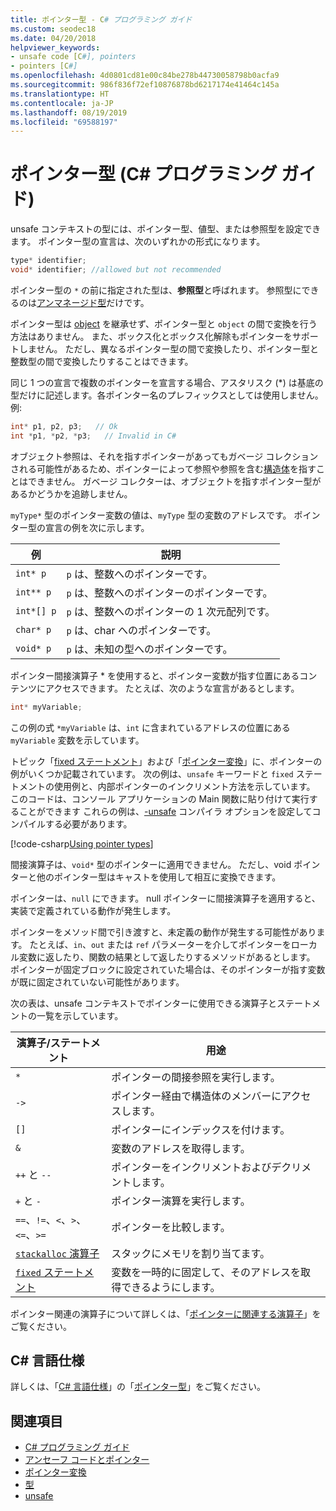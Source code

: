 ```yaml
---
title: ポインター型 - C# プログラミング ガイド
ms.custom: seodec18
ms.date: 04/20/2018
helpviewer_keywords:
- unsafe code [C#], pointers
- pointers [C#]
ms.openlocfilehash: 4d0801cd81e00c84be278b44730058798b0acfa9
ms.sourcegitcommit: 986f836f72ef10876878bd6217174e41464c145a
ms.translationtype: HT
ms.contentlocale: ja-JP
ms.lasthandoff: 08/19/2019
ms.locfileid: "69588197"
---
```

# <a name="pointer-types-c-programming-guide"></a>ポインター型 (C# プログラミング ガイド)

unsafe コンテキストの型には、ポインター型、値型、または参照型を設定できます。 ポインター型の宣言は、次のいずれかの形式になります。

``` csharp
type* identifier;
void* identifier; //allowed but not recommended
```

ポインター型の `*` の前に指定された型は、**参照型**と呼ばれます。 参照型にできるのは[アンマネージド型](../../language-reference/builtin-types/unmanaged-types.md)だけです。

ポインター型は [object](../../language-reference/keywords/object.md) を継承せず、ポインター型と `object` の間で変換を行う方法はありません。 また、ボックス化とボックス化解除もポインターをサポートしません。 ただし、異なるポインター型の間で変換したり、ポインター型と整数型の間で変換したりすることはできます。

同じ 1 つの宣言で複数のポインターを宣言する場合、アスタリスク (*) は基底の型だけに記述します。各ポインター名のプレフィックスとしては使用しません。 例:

```csharp
int* p1, p2, p3;   // Ok
int *p1, *p2, *p3;   // Invalid in C#
```

オブジェクト参照は、それを指すポインターがあってもガベージ コレクションされる可能性があるため、ポインターによって参照や参照を含む[構造体](../../language-reference/keywords/struct.md)を指すことはできません。 ガベージ コレクターは、オブジェクトを指すポインター型があるかどうかを追跡しません。

`myType*` 型のポインター変数の値は、`myType` 型の変数のアドレスです。 ポインター型の宣言の例を次に示します。

|例|説明|
|-------------|-----------------|
|`int* p`|`p` は、整数へのポインターです。|
|`int** p`|`p` は、整数へのポインターのポインターです。|
|`int*[] p`|`p` は、整数へのポインターの 1 次元配列です。|
|`char* p`|`p` は、char へのポインターです。|
|`void* p`|`p` は、未知の型へのポインターです。|

ポインター間接演算子 * を使用すると、ポインター変数が指す位置にあるコンテンツにアクセスできます。 たとえば、次のような宣言があるとします。

```csharp
int* myVariable;
```

この例の式 `*myVariable` は、`int` に含まれているアドレスの位置にある `myVariable` 変数を示しています。

トピック「[fixed ステートメント](../../language-reference/keywords/fixed-statement.md)」および「[ポインター変換](./pointer-conversions.md)」に、ポインターの例がいくつか記載されています。 次の例は、`unsafe` キーワードと `fixed` ステートメントの使用例と、内部ポインターのインクリメント方法を示しています。  このコードは、コンソール アプリケーションの Main 関数に貼り付けて実行することができます これらの例は、[-unsafe](../../language-reference/compiler-options/unsafe-compiler-option.md) コンパイラ オプションを設定してコンパイルする必要があります。

[!code-csharp[Using pointer types](../../../../samples/snippets/csharp/keywords/FixedKeywordExamples.cs#5)]

間接演算子は、`void*` 型のポインターに適用できません。 ただし、void ポインターと他のポインター型はキャストを使用して相互に変換できます。

ポインターは、`null` にできます。 null ポインターに間接演算子を適用すると、実装で定義されている動作が発生します。

ポインターをメソッド間で引き渡すと、未定義の動作が発生する可能性があります。 たとえば、`in`、`out` または `ref` パラメーターを介してポインターをローカル変数に返したり、関数の結果として返したりするメソッドがあるとします。 ポインターが固定ブロックに設定されていた場合は、そのポインターが指す変数が既に固定されていない可能性があります。

次の表は、unsafe コンテキストでポインターに使用できる演算子とステートメントの一覧を示しています。

|演算子/ステートメント|用途|
|-------------------------|---------|
|`*`|ポインターの間接参照を実行します。|
|`->`|ポインター経由で構造体のメンバーにアクセスします。|
|`[]`|ポインターにインデックスを付けます。|
|`&`|変数のアドレスを取得します。|
|`++` と `--`|ポインターをインクリメントおよびデクリメントします。|
|`+` と `-`|ポインター演算を実行します。|
|`==`、`!=`、`<`、`>`、`<=`、`>=`|ポインターを比較します。|
|[`stackalloc` 演算子](../../language-reference/operators/stackalloc.md)|スタックにメモリを割り当てます。|
|[`fixed` ステートメント](../../language-reference/keywords/fixed-statement.md)|変数を一時的に固定して、そのアドレスを取得できるようにします。|

ポインター関連の演算子について詳しくは、「[ポインターに関連する演算子](../../language-reference/operators/pointer-related-operators.md)」をご覧ください。

## <a name="c-language-specification"></a>C# 言語仕様

詳しくは、「[C# 言語仕様](~/_csharplang/spec/introduction.md)」の「[ポインター型](~/_csharplang/spec/unsafe-code.md#pointer-types)」をご覧ください。

## <a name="see-also"></a>関連項目

- [C# プログラミング ガイド](../index.md)
- [アンセーフ コードとポインター](index.md)
- [ポインター変換](pointer-conversions.md)
- [型](../../language-reference/keywords/types.md)
- [unsafe](../../language-reference/keywords/unsafe.md)
